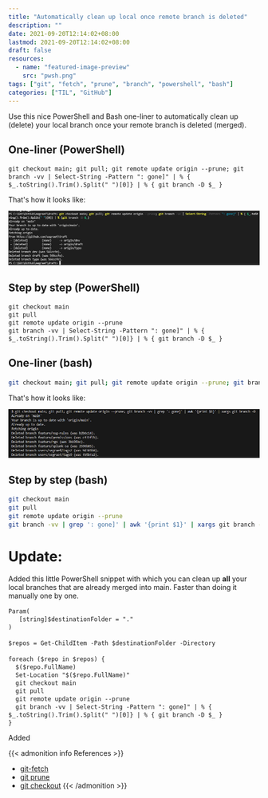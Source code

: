 ```yaml
---
title: "Automatically clean up local once remote branch is deleted"
description: ""
date: 2021-09-20T12:14:02+08:00
lastmod: 2021-09-20T12:14:02+08:00
draft: false
resources:
  - name: "featured-image-preview"
    src: "pwsh.png"
tags: ["git", "fetch", "prune", "branch", "powershell", "bash"]
categories: ["TIL", "GitHub"]
---
```


Use this nice PowerShell and Bash one-liner to automatically clean up (delete) your local branch once your remote branch is deleted (merged).

<!--more-->

## One-liner (PowerShell)

```pwsh
git checkout main; git pull; git remote update origin --prune; git branch -vv | Select-String -Pattern ": gone]" | % { $_.toString().Trim().Split(" ")[0]} | % { git branch -D $_ }
```

That's how it looks like:

![](pwsh.png)

## Step by step (PowerShell)

```pwsh
git checkout main
git pull
git remote update origin --prune
git branch -vv | Select-String -Pattern ": gone]" | % { $_.toString().Trim().Split(" ")[0]} | % { git branch -D $_ }
```

## One-liner (bash)

```bash
git checkout main; git pull; git remote update origin --prune; git branch -vv | grep ': gone]' | awk '{print $1}' | xargs git branch -D
```

That's how it looks like:

![](bash.png)

## Step by step (bash)

```bash
git checkout main
git pull
git remote update origin --prune
git branch -vv | grep ': gone]' | awk '{print $1}' | xargs git branch -D
```

# Update:

Added this little PowerShell snippet with which you can clean up **all** your local branches that are already merged into main. Faster than doing it manually one by one.

```pwsh
Param(
   [string]$destinationFolder = "."
)

$repos = Get-ChildItem -Path $destinationFolder -Directory

foreach ($repo in $repos) {
  $($repo.FullName)
  Set-Location "$($repo.FullName)"
  git checkout main
  git pull
  git remote update origin --prune
  git branch -vv | Select-String -Pattern ": gone]" | % { $_.toString().Trim().Split(" ")[0]} | % { git branch -D $_ }
}

```

Added

{{< admonition info References >}}

- [git-fetch](https://git-scm.com/docs/git-fetch)
- [git prune](https://git-scm.com/docs/git-prune)
- [git checkout](https://git-scm.com/docs/git-checkout)
  {{< /admonition >}}
